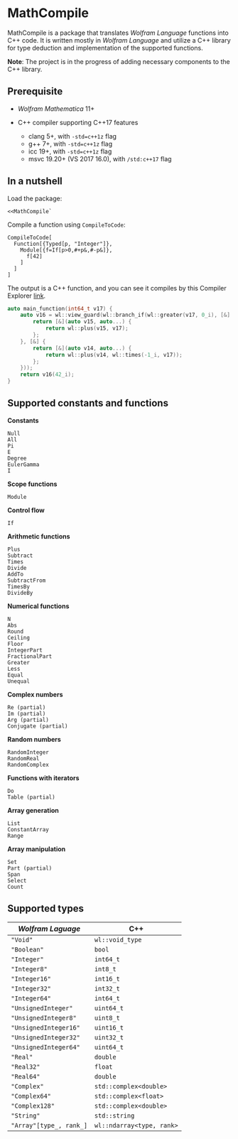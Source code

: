 # MathCompile

MathCompile is a package that translates *Wolfram Language* functions into C++ code. It is written mostly in *Wolfram Language* and utilize a C++ library for type deduction and implementation of the supported functions. 

**Note**: The project is in the progress of adding necessary components to the C++ library. 

## Prerequisite

- *Wolfram Mathematica* 11+
- C++ compiler supporting C++17 features

  - clang 5+, with `-std=c++1z` flag
  - g++ 7+, with `-std=c++1z` flag
  - icc 19+, with `-std=c++1z` flag
  - msvc 19.20+ (VS 2017 16.0), with `/std:c++17` flag

## In a nutshell

Load the package:
```
<<MathCompile`
```
Compile a function using `CompileToCode`:
```
CompileToCode[
  Function[{Typed[p, "Integer"]},
    Module[{f=If[p>0,#+p&,#-p&]},
      f[42]
    ]
  ]
]
```
The output is a C++ function, and you can see it compiles by this Compiler Explorer [link](https://godbolt.org/z/7oXuzK).
```c++
auto main_function(int64_t v17) {
    auto v16 = wl::view_guard(wl::branch_if(wl::greater(v17, 0_i), [&] {
        return [&](auto v15, auto...) {
            return wl::plus(v15, v17);
        };
    }, [&] {
        return [&](auto v14, auto...) {
            return wl::plus(v14, wl::times(-1_i, v17));
        };
    }));
    return v16(42_i);
}
```

## Supported constants and functions

**Constants**
```
Null
All
Pi
E
Degree
EulerGamma
I
```
**Scope functions**
```
Module
```
**Control flow**
```
If
```
**Arithmetic functions**
```
Plus
Subtract
Times
Divide
AddTo
SubtractFrom
TimesBy
DivideBy
```
**Numerical functions**
```
N
Abs
Round
Ceiling
Floor
IntegerPart
FractionalPart
Greater
Less
Equal
Unequal
```
**Complex numbers**
```
Re (partial)
Im (partial)
Arg (partial)
Conjugate (partial)
```
**Random numbers**
```
RandomInteger
RandomReal
RandomComplex
```
**Functions with iterators**
```
Do
Table (partial)
```
**Array generation**
```
List
ConstantArray
Range
```
**Array manipulation**
```
Set
Part (partial)
Span
Select
Count
```

## Supported types

| *Wolfram Laguage*       | C++                       |
| ----------------------- | ------------------------- |
| `"Void"`                | `wl::void_type`           |
| `"Boolean"`             | `bool`                    |
| `"Integer"`             | `int64_t`                 |
| `"Integer8"`            | `int8_t`                  |
| `"Integer16"`           | `int16_t`                 |
| `"Integer32"`           | `int32_t`                 |
| `"Integer64"`           | `int64_t`                 |
| `"UnsignedInteger"`     | `uint64_t`                |
| `"UnsignedInteger8"`    | `uint8_t`                 |
| `"UnsignedInteger16"`   | `uint16_t`                |
| `"UnsignedInteger32"`   | `uint32_t`                |
| `"UnsignedInteger64"`   | `uint64_t`                |
| `"Real"`                | `double`                  |
| `"Real32"`              | `float`                   |
| `"Real64"`              | `double`                  |
| `"Complex"`             | `std::complex<double>`    |
| `"Complex64"`           | `std::complex<float>`     |
| `"Complex128"`          | `std::complex<double>`    |
| `"String"`              | `std::string`             |
| `"Array"[type_, rank_]` | `wl::ndarray<type, rank>` |
